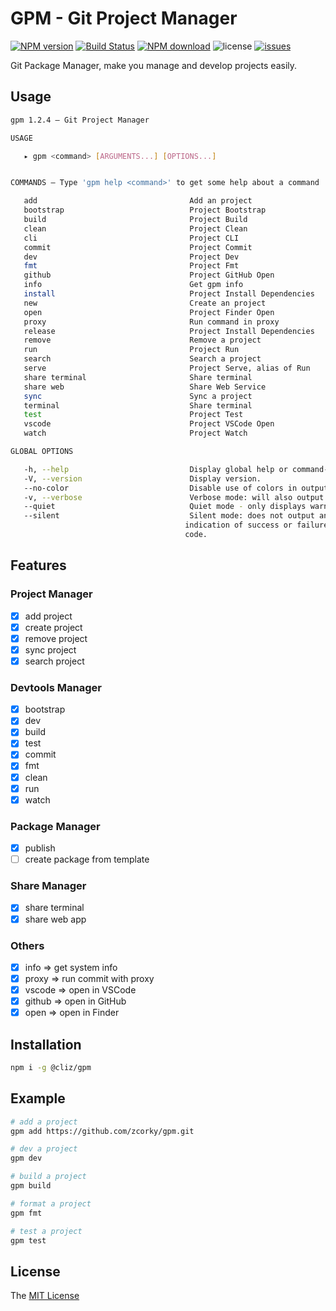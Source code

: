 # GPM - Git Project Manager

[![NPM version](https://img.shields.io/npm/v/@cliz/gpm.svg?style=flat)](https://www.npmjs.com/package/@cliz/gpm)
[![Build Status](https://github.com/zcorky/gpm/actions/workflows/test.yml/badge.svg?branch=master)](https://github.com/zcorky/gpm/actions/workflows/test.yml)
[![NPM download](https://img.shields.io/npm/dm/@cliz/gpm.svg?style=flat-square)](https://www.npmjs.com/package/@cliz/gpm)
![license](https://img.shields.io/github/license/zcorky/gpm.svg)
[![issues](https://img.shields.io/github/issues/zcorky/gpm.svg)](https://github.com/zcorky/gpm/issues)

Git Package Manager, make you manage and develop projects easily.

## Usage

```bash
gpm 1.2.4 — Git Project Manager

USAGE 

   ▸ gpm <command> [ARGUMENTS...] [OPTIONS...]


COMMANDS — Type 'gpm help <command>' to get some help about a command

   add                                  Add an project                                         
   bootstrap                            Project Bootstrap                                      
   build                                Project Build                                          
   clean                                Project Clean                                          
   cli                                  Project CLI                                            
   commit                               Project Commit                                         
   dev                                  Project Dev                                            
   fmt                                  Project Fmt                                            
   github                               Project GitHub Open                                    
   info                                 Get gpm info                                           
   install                              Project Install Dependencies                           
   new                                  Create an project                                      
   open                                 Project Finder Open                                    
   proxy                                Run command in proxy                                   
   release                              Project Install Dependencies                           
   remove                               Remove a project                                       
   run                                  Project Run                                            
   search                               Search a project                                       
   serve                                Project Serve, alias of Run                            
   share terminal                       Share terminal                                         
   share web                            Share Web Service                                      
   sync                                 Sync a project                                         
   terminal                             Share terminal                                         
   test                                 Project Test                                           
   vscode                               Project VSCode Open                                    
   watch                                Project Watch                                          

GLOBAL OPTIONS

   -h, --help                           Display global help or command-related help.           
   -V, --version                        Display version.                                       
   --no-color                           Disable use of colors in output.                       
   -v, --verbose                        Verbose mode: will also output debug messages.         
   --quiet                              Quiet mode - only displays warn and error messages.    
   --silent                             Silent mode: does not output anything, giving no       
                                       indication of success or failure other than the exit   
                                       code.    
```

## Features

### Project Manager
- [x] add project
- [x] create project
- [x] remove project
- [x] sync project
- [x] search project

### Devtools Manager
- [x] bootstrap
- [x] dev
- [x] build
- [x] test
- [x] commit
- [x] fmt
- [x] clean
- [x] run
- [x] watch

### Package Manager
- [x] publish
- [ ] create package from template

### Share Manager
- [x] share terminal
- [x] share web app

### Others
- [x] info     => get system info
- [x] proxy    => run commit with proxy
- [x] vscode   => open in VSCode
- [x] github   => open in GitHub
- [x] open     => open in Finder

## Installation
```bash
npm i -g @cliz/gpm
```

## Example

```bash
# add a project
gpm add https://github.com/zcorky/gpm.git

# dev a project
gpm dev

# build a project
gpm build

# format a project
gpm fmt

# test a project
gpm test
```
## License

The [MIT License](./LICENSE)
